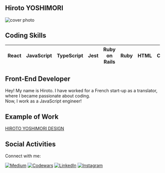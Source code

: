 ## Hiroto YOSHIMORI

![cover photo](https://i.imgur.com/Ui4VNMx.jpg)

## Coding Skills

| React | JavaScript | TypeScript | Jest | Ruby on Rails | Ruby | HTML | CSS |
|-------|------------|------------|------|---------------|------|------|-----|


## Front-End Developer

Hey! My name is Hiroto. I have worked for a French start-up as a translator, where I became passionate about coding.<br> 
Now, I work as a JavaScript engineer!

## Example of Work

[HIROTO YOSHIMORI DESIGN](https://hyoshimori-portfolio.netlify.app/)

<!-- ## Updates

> 📎 **Updated on: _May 25, 2023_**
>
> Moved to **Tokyo!**
>
> ---

> 📎 **Updated on: _April 22, 2023_**
>
> Started learning **Django**.
>
> ---

> 📎 **Updated on: _March 14, 2023_**
>
> Recently started to play on **_LeetCode_**. It is challenging but a great way to have deeper understandings of solid algorithm.

> ---

> 📎 **Updated on: _January 7, 2023_**
>
> I'm currently learning React and Next.js. I love cycling, hiking, and coding, and it is me in the photo. Let's talk if you have similar hobbies.

> ---

> 📎 **Updated on: _December 17, 2022_**
>
> Successfully completed the 6-month web development course at Le Wagon in Paris. -->


## Social Activities

Connect with me:

<p align="left">
  <a href="https://medium.com/@hyoshimori" target="_blank"><img alt="Medium" src="https://img.shields.io/badge/Medium-%40hyoshimori-lightblue?style=flat&logo=medium&logoColor=white"></a>
  <a href="https://www.codewars.com/users/hyoshimori" target="_blank"><img alt="Codewars" src="https://img.shields.io/badge/Codewars-5kyu-lightblue?style=flat&logo=codewars"></a>
<!--   <a href="https://leetcode.com/hyoshimori/" target="_blank"><img alt="LeetCode" src="https://img.shields.io/badge/LeetCode-hyoshimori-lightblue?style=flat&logo=leetcode&logoColor=white"></a> -->
  <a href="https://www.linkedin.com/in/hiroto-yoshimori/" target="_blank"><img alt="LinkedIn" src="https://img.shields.io/badge/LinkedIn-Hiroto%20Yoshimori-lightblue?style=flat&logo=linkedin"></a>
  <a href="https://www.instagram.com/hiro_y_photo/" target="_blank"><img alt="Instagram" src="https://img.shields.io/badge/Instagram-hiro_y_photo-lightblue?style=flat&logo=instagram&logoColor=white"></a>
</p>

